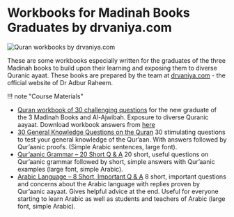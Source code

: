 # Workbooks for Madinah Books Graduates by drvaniya.com

![Quran workbooks by drvaniya.com](/img/madinah-bks-grad.jpg)

These are some workbooks especially written for the graduates of the three Madinah books to build upon their learning and exposing them to diverse Quranic ayaat. These books are prepared by the team at [drvaniya.com](http://drvaniya.com/) - the official website of Dr Adbur Raheem.


!!! note "Course Materials"

* [Quran workbook of 30 challenging questions](http://drvaniya.com/wp-content/uploads/2019/10/Madinah-Books-Graduates-Workbook.pdf) for the new graduate of the 3 Madinah Books and Al-Ajwibah. Exposure to diverse Quranic aayaat. Download workbook answers from [here](http://drvaniya.com/wp-content/uploads/2019/10/Madinah-Books-Graduates_The-Answers.pdf)
* [30 General Knowledge Questions on the Quran](http://drvaniya.com/?p=14440) 30 stimulating questions to test your general knowledge of the Qur’aan. With answers followed by Qur’aanic proofs. (Simple Arabic sentences, large font).
* [Qur’aanic Grammar – 20 Short Q & A](http://drvaniya.com/?p=14338) 20 short, useful questions on Qur’aanic grammar followed by short, simple answers with Qur’aanic examples (large font, simple Arabic).
* [Arabic Language – 8 Short, Important Q & A](http://drvaniya.com/?p=14352) 8 short, important questions and concerns about the Arabic language with replies proven by Qur’aanic aayaat. Gives helpful advice at the end. Useful for everyone starting to learn Arabic as well as students and teachers of Arabic (large font, simple Arabic).

<br>